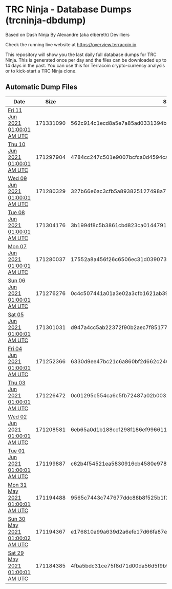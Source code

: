 # TRC Ninja - Database Dumps (trcninja-dbdump)
Based on Dash Ninja By Alexandre (aka elbereth) Devilliers

Check the running live website at https://overview.terracoin.io

This repository will show you the last daily full database dumps for TRC Ninja. This is generated once per day and the files can be downloaded up to 14 days in the past.
You can use this for Terracoin crypto-currency analysis or to kick-start a TRC Ninja clone.


## Automatic Dump Files
| Date | Size | SHA256 |
|--|--|--|
| [Fri 11 Jun 2021 01:00:01 AM UTC](https://transfer.sh/trcninja-dbdump-20210611010001.tar.bz2) | 171331090 | 562c914c1ecd8a5e7a85ad0331394b5ee4e899b9014402e4cdcb374060e88830 | 
| [Thu 10 Jun 2021 01:00:01 AM UTC](https://transfer.sh/1gmS1e4/trcninja-dbdump-20210610010001.tar.bz2) | 171297904 | 4784cc247c501e9007bcfca0d4594caeee28749957682dd39f218caa0839e841 | 
| [Wed 09 Jun 2021 01:00:01 AM UTC](https://transfer.sh/12ztHf4/trcninja-dbdump-20210609010001.tar.bz2) | 171280329 | 327b66e6ac3cfb5a893825127498a71727c63144815c72e05274c7753efe22b6 | 
| [Tue 08 Jun 2021 01:00:01 AM UTC](https://transfer.sh/1yjmHbf/trcninja-dbdump-20210608010001.tar.bz2) | 171304176 | 3b1994f8c5b3861cbd823ca014479121a17bbec571e7c5e2bb854b4c0c2960b1 | 
| [Mon 07 Jun 2021 01:00:01 AM UTC](https://transfer.sh/1t4iQeK/trcninja-dbdump-20210607010001.tar.bz2) | 171280037 | 17552a8a456f26c6506ec31d0390739dfec045ad11c418a5e18713aea355fdc0 | 
| [Sun 06 Jun 2021 01:00:01 AM UTC](https://transfer.sh/15ia5fW/trcninja-dbdump-20210606010001.tar.bz2) | 171276276 | 0c4c507441a01a3e02a3cfb1621ab3971bbac046fbe7c9abc7ab1ccc97df79a8 | 
| [Sat 05 Jun 2021 01:00:01 AM UTC](https://transfer.sh/1ZdgX9c/trcninja-dbdump-20210605010001.tar.bz2) | 171301031 | d947a4cc5ab22372f90b2aec7f851777b936b2c1b2dfb5411a9eaf93f8b59352 | 
| [Fri 04 Jun 2021 01:00:01 AM UTC](https://transfer.sh/18MUGVH/trcninja-dbdump-20210604010001.tar.bz2) | 171252366 | 6330d9ee47bc21c6a860bf2d662c246e7552ef6ec671684785a45789bf0699b9 | 
| [Thu 03 Jun 2021 01:00:01 AM UTC](https://transfer.sh/1ilMPF7/trcninja-dbdump-20210603010001.tar.bz2) | 171226472 | 0c01295c554ca6c5fb72487a02b00326b4fd070392a8f7826df617e2f4ecaee2 | 
| [Wed 02 Jun 2021 01:00:01 AM UTC](https://transfer.sh/1sTQhxD/trcninja-dbdump-20210602010001.tar.bz2) | 171208581 | 6eb65a0d1b188ccf298f186ef9966117179db312f1995a612c4dd1db57cbe166 | 
| [Tue 01 Jun 2021 01:00:01 AM UTC](https://transfer.sh/j/trcninja-dbdump-20210601010001.tar.bz2) | 171199887 | c62b4f54521ea5830916cb4580e97894eee0198fd27eaa9a5822a632dfe26658 | 
| [Mon 31 May 2021 01:00:01 AM UTC](https://transfer.sh/1W7eUkL/trcninja-dbdump-20210531010001.tar.bz2) | 171194488 | 9565c7443c747677ddc88b8f525b1f2733a7fe7eab34a9e6f701310a65f61685 | 
| [Sun 30 May 2021 01:00:02 AM UTC](https://transfer.sh/1MAJ3Gs/trcninja-dbdump-20210530010002.tar.bz2) | 171194367 | e176810a99a639d2a6efe17d66fa87e04eee22f72640ec42660380da05989871 | 
| [Sat 29 May 2021 01:00:01 AM UTC](https://transfer.sh/12CEs8y/trcninja-dbdump-20210529010001.tar.bz2) | 171184385 | 4fba5bdc31ce75f8d71d00da56d5f9b9c199d23e2e871fa91322781ddb837fb1 | 
